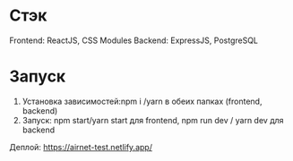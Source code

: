# Стэк

Frontend: ReactJS, CSS Modules
Backend: ExpressJS, PostgreSQL


# Запуск

1. Установка зависимостей:npm i /yarn в обеих папках (frontend, backend)
2. Запуск: npm start/yarn start для frontend, npm run dev / yarn dev для backend

Деплой: https://airnet-test.netlify.app/
